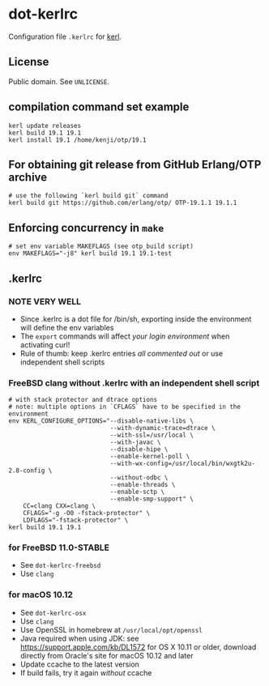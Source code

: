 # dot-kerlrc

Configuration file `.kerlrc` for [kerl](https://github.com/yrashk/kerl/).

## License

Public domain. See `UNLICENSE`.

## compilation command set example

    kerl update releases
    kerl build 19.1 19.1
    kerl install 19.1 /home/kenji/otp/19.1

## For obtaining git release from GitHub Erlang/OTP archive

    # use the following `kerl build git` command
    kerl build git https://github.com/erlang/otp/ OTP-19.1.1 19.1.1

## Enforcing concurrency in `make`

    # set env variable MAKEFLAGS (see otp_build script)
    env MAKEFLAGS="-j8" kerl build 19.1 19.1-test

## .kerlrc

### NOTE VERY WELL

* Since .kerlrc is a dot file for /bin/sh, exporting inside the environment will define the env variables
* The `export` commands will affect *your login environment* when activating curl!
* Rule of thumb: keep .kerlrc entries *all commented out* or use independent shell scripts

### FreeBSD clang without .kerlrc with an independent shell script

    # with stack protector and dtrace options
    # note: multiple options in `CFLAGS` have to be specified in the environment
    env KERL_CONFIGURE_OPTIONS="--disable-native-libs \
                                --with-dynamic-trace=dtrace \
                                --with-ssl=/usr/local \
                                --with-javac \
                                --disable-hipe \
                                --enable-kernel-poll \
                                --with-wx-config=/usr/local/bin/wxgtk2u-2.8-config \
                                --without-odbc \
                                --enable-threads \
                                --enable-sctp \
                                --enable-smp-support" \
        CC=clang CXX=clang \
        CFLAGS="-g -O0 -fstack-protector" \
        LDFLAGS="-fstack-protector" \
    kerl build 19.1 19.1

### for FreeBSD 11.0-STABLE

* See `dot-kerlrc-freebsd`
* Use `clang`

### for macOS 10.12

* See `dot-kerlrc-osx`
* Use `clang`
* Use OpenSSL in homebrew at `/usr/local/opt/openssl`
* Java required when using JDK: see <https://support.apple.com/kb/DL1572> for OS X 10.11 or older, download directly from Oracle's site for macOS 10.12 and later
* Update ccache to the latest version
* If build fails, try it again *without* ccache

